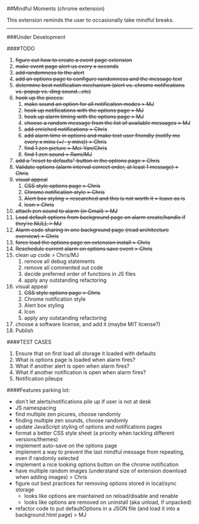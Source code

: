 ##Mindful Moments (chrome extension)

This extension reminds the user to occasionally take mindful breaks.

---

###Under Development 

####TODO
1. ~~figure out how to create a event page extension~~
2. ~~make event page alert us every x seconds~~
3. ~~add randomness to the alert~~
4. ~~add an options page to configure randomness and the message text~~
5. ~~determine best notification mechanism (alert vs. chrome notifications vs. popup vs. ding sound...etc)~~
6. ~~hook up the pieces:~~
    1. ~~make sound an option for all notification modes > MJ~~
    2. ~~hook up notifications with the options page > MJ~~
    3. ~~hook up alarm timing with the options page > MJ~~
    4. ~~choose a random message from the list of available messages > MJ~~
    5. ~~add enriched notifications > Chris~~
    6. ~~add alarm time in options and make text user friendly (notify me every x mins (+/- y mins)) > Chris~~
    7. ~~find 1 zen picture > Mei-Yan/Chris~~
    8. ~~find 1 zen sound > Rami/MJ~~
7. ~~add a "reset to defaults" button in the options page > Chris~~
8. ~~Validate options (alarm interval correct order, at least 1 message) > Chris~~
11. ~~visual appeal~~
    1. ~~CSS style options page > Chris~~
    2. ~~Chrome notification style > Chris~~
    3. ~~Alert box styling > researched and this is not worth it > leave as is~~
    4. ~~Icon > Chris~~ 
21. ~~attach zen sound to alarm (in Gmail) > MJ~~
8. ~~Load default options from background page on alarm create/handle if they're NULL > MJ~~
3. ~~Alarm code sharing in one background page (read architecture overview) > Chris~~
3. ~~force load the options page on extension install > Chris~~
8. ~~Reschedule current alarm on options save event > Chris~~
10. clean up code > Chris/MJ
    1. remove all debug statements
    2. remove all commented out code
    3. decide preferred order of functions in JS files
    4. apply any outstanding refactoring
11. visual appeal
    1. ~~CSS style options page > Chris~~
    2. Chrome notification style
    3. Alert box styling
    4. Icon 
    4. apply any outstanding refactoring 
12. choose a software license, and add it (maybe MIT license?)
100. Publish

####TEST CASES
1. Ensure that on first load all storage it loaded with defaults
2. What is options page is loaded when alarm fires?
3. What if another alert is open when alarm fires?
4. What if another notification is open when alarm fires?
5. Notification pileups

####Features parking lot:
- don't let alerts/notifications pile up if user is not at desk
- JS namespacing
- find multiple zen picures, choose randomly
- finding multiple zen sounds, choose randomly
- update JavaScript styling of options and notifications pages
- format a better CSS style sheet (a priority when tackling different versions/themes)
- implement auto-save on the options page
- implement a way to prevent the last mindful message from repeating, even if randomly selected
- implement a nice looking options button on the chrome notification
- have multiple random images (understand size of extension download when adding images) > Chris
- figure out best practices for removing options stored in local/sync storage
    - looks like options are maintained on reload/disable and renable
    - looks like options are removed on uninstall (aka unload, if unpacked)
- refactor code to put defaultOptions in a JSON file (and load it into a background.html page) > MJ